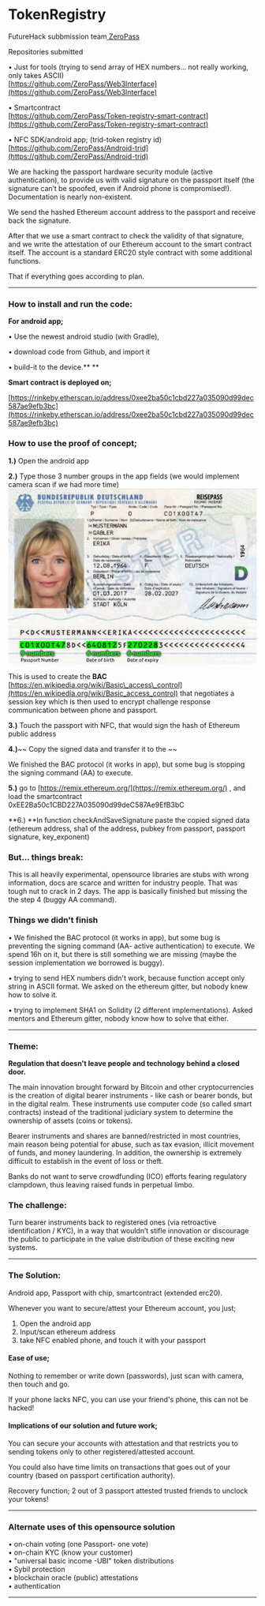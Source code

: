 # TokenRegistry

FutureHack subbmission team[ ZeroPass](https://www.zeropass.io/)

Repositories submitted

• Just for tools \(trying to send array of HEX numbers... not really working, only takes ASCII\)  
[https://github.com/ZeroPass/Web3Interface](https://github.com/ZeroPass/Web3Interface)

• Smartcontract  
[https://github.com/ZeroPass/Token-registry-smart-contract](https://github.com/ZeroPass/Token-registry-smart-contract)

• NFC SDK/android app; \(trid-token registry id\)  
[https://github.com/ZeroPass/Android-trid](https://github.com/ZeroPass/Android-trid)

We are hacking the passport hardware security module \(active authentication\), to provide us with valid signature on the passport itself \(the signature can’t be spoofed, even if Android phone is compromised!\).  
Documentation is nearly non-existent.

We send the hashed Ethereum account address to the passport and receive back the signature.

After that we use a smart contract to check the validity of that signature, and we write the attestation of our Ethereum account to the smart contract itself. The account is a standard ERC20 style contract with some additional functions.

That if everything goes according to plan.

---

### How to install and run the code:

**For android app;**

• Use the newest android studio \(with Gradle\),

• download code from Github, and import it

• build-it to the device.** **

**Smart contract is deployed on;**

[https://rinkeby.etherscan.io/address/0xee2ba50c1cbd227a035090d99dec587ae9efb3bc](https://rinkeby.etherscan.io/address/0xee2ba50c1cbd227a035090d99dec587ae9efb3bc)

### How to use the proof of concept;

**1.\)** Open the android app

**2.\)** Type those 3 number groups in the app fields  \(we would implement camera scan if we had more time\)![](/assets/import.png)

This is used to create the **BAC**  [https://en.wikipedia.org/wiki/Basic\_access\_control](https://en.wikipedia.org/wiki/Basic_access_control) that negotiates a session key which is then used to encrypt challenge response communication between phone and passport.

**3.\)** Touch the passport with NFC, that would sign the hash of Ethereum public address

**4.\)**~~ Copy the signed data and transfer it to the ~~

We finished the BAC protocol \(it works in app\), but some bug is stopping the signing command \(AA\) to execute. 

**5.\)** go to [https://remix.ethereum.org/](https://remix.ethereum.org/) , and load the smartcontract 0xEE2Ba50c1CBD227A035090d99deC587Ae9EfB3bC  


**6.\) **In function  checkAndSaveSignature paste the copied signed data \(ethereum address, sha1 of the address, pubkey from passport, passport signature, key\_exponent\)

### But... things break:

This is all heavily experimental, opensource libraries are stubs with wrong information, docs are scarce and written for industry people. That was tough nut to crack in 2 days. The app is basically finished but missing the the step 4 \(buggy AA command\).

### Things we didn't finish

• We finished the BAC protocol \(it works in app\), but some bug is preventing the signing command \(AA- active authentication\) to execute. We spend 16h on it, but there is still something we are missing \(maybe the session implementation we borrowed is buggy\). 

•  trying to send HEX numbers didn't work, because function accept only string in ASCII format. We asked on the ethereum gitter, but nobody knew how to solve it.

• trying to implement SHA1 on Solidity \(2 different implementations\). Asked mentors and Ethereum gitter, nobody know how to solve that either.

---

### Theme:

**Regulation that doesn't leave people and technology behind a closed door.**

The main innovation brought forward by Bitcoin and other cryptocurrencies is the creation of digital bearer instruments - like cash or bearer bonds, but in the digital realm. These instruments use computer code \(so called smart contracts\) instead of the traditional judiciary system to determine the ownership of assets \(coins or tokens\).

Bearer instruments and shares are banned/restricted in most countries, main reason being potential for abuse, such as tax evasion, illicit movement of funds, and money laundering. In addition, the ownership is extremely difficult to establish in the event of loss or theft.

Banks do not want to serve crowdfunding \(ICO\) efforts fearing regulatory clampdown, thus leaving raised funds in perpetual limbo.

### The challenge:

Turn bearer instruments back to registered ones \(via retroactive identification / KYC\), in a way that wouldn’t stifle innovation or discourage the public to participate in the value distribution of these exciting new systems.

---

### The Solution:

Android app, Passport with chip, smartcontract \(extended erc20\).

Whenever you want to secure/attest your Ethereum account, you just;

1. Open the android app
2. Input/scan ethereum address
3. take NFC enabled phone, and touch it with your passport

#### Ease of use;

Nothing to remember or write down \(passwords\), just scan with camera, then touch and go.

If your phone lacks NFC, you can use your friend's phone, this can not be hacked!

#### Implications of our solution and future work;

You can secure your accounts with attestation and that restricts you to sending tokens only to other registered/attested account.

You could also have time limits on transactions that goes out of your country \(based on passport certification authority\).

Recovery function; 2 out of 3 passport attested trusted friends to unclock your tokens!

---

### Alternate uses of this opensource solution

• on-chain voting \(one Passport- one vote\)  
• on-chain KYC \(know your customer\)  
• "universal basic income -UBI" token distributions  
• Sybil protection  
• blockchain oracle \(public\) attestations  
• authentication

---



